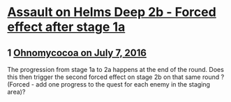 # [Assault on Helms Deep 2b - Forced effect after stage 1a](https://community.fantasyflightgames.com/topic/224492-assault-on-helms-deep-2b-forced-effect-after-stage-1a/)

## 1 [Ohnomycocoa on July 7, 2016](https://community.fantasyflightgames.com/topic/224492-assault-on-helms-deep-2b-forced-effect-after-stage-1a/?do=findComment&comment=2300052)

The progression from stage 1a to 2a happens at the end of the round. Does this then trigger the second forced effect on stage 2b on that same round ? (Forced - add one progress to the quest for each enemy in the staging area)?

